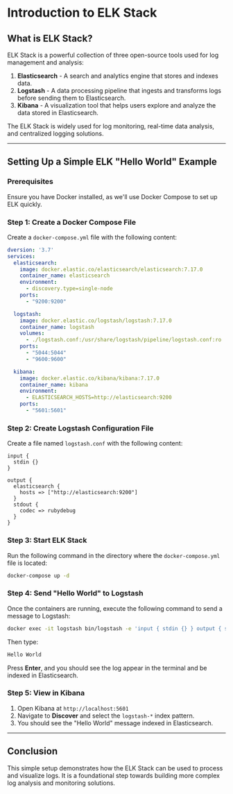 # Introduction to ELK Stack

## What is ELK Stack?
ELK Stack is a powerful collection of three open-source tools used for log management and analysis:

1. **Elasticsearch** - A search and analytics engine that stores and indexes data.
2. **Logstash** - A data processing pipeline that ingests and transforms logs before sending them to Elasticsearch.
3. **Kibana** - A visualization tool that helps users explore and analyze the data stored in Elasticsearch.

The ELK Stack is widely used for log monitoring, real-time data analysis, and centralized logging solutions.

---

## Setting Up a Simple ELK "Hello World" Example

### Prerequisites
Ensure you have Docker installed, as we'll use Docker Compose to set up ELK quickly.

### Step 1: Create a Docker Compose File
Create a `docker-compose.yml` file with the following content:

```yaml
dversion: '3.7'
services:
  elasticsearch:
    image: docker.elastic.co/elasticsearch/elasticsearch:7.17.0
    container_name: elasticsearch
    environment:
      - discovery.type=single-node
    ports:
      - "9200:9200"

  logstash:
    image: docker.elastic.co/logstash/logstash:7.17.0
    container_name: logstash
    volumes:
      - ./logstash.conf:/usr/share/logstash/pipeline/logstash.conf:ro
    ports:
      - "5044:5044"
      - "9600:9600"

  kibana:
    image: docker.elastic.co/kibana/kibana:7.17.0
    container_name: kibana
    environment:
      - ELASTICSEARCH_HOSTS=http://elasticsearch:9200
    ports:
      - "5601:5601"
```

### Step 2: Create Logstash Configuration File
Create a file named `logstash.conf` with the following content:

```plaintext
input {
  stdin {}
}

output {
  elasticsearch {
    hosts => ["http://elasticsearch:9200"]
  }
  stdout {
    codec => rubydebug
  }
}
```

### Step 3: Start ELK Stack
Run the following command in the directory where the `docker-compose.yml` file is located:

```sh
docker-compose up -d
```

### Step 4: Send "Hello World" to Logstash
Once the containers are running, execute the following command to send a message to Logstash:

```sh
docker exec -it logstash bin/logstash -e 'input { stdin {} } output { stdout {} }'
```

Then type:

```sh
Hello World
```

Press **Enter**, and you should see the log appear in the terminal and be indexed in Elasticsearch.

### Step 5: View in Kibana
1. Open Kibana at `http://localhost:5601`
2. Navigate to **Discover** and select the `logstash-*` index pattern.
3. You should see the "Hello World" message indexed in Elasticsearch.

---

## Conclusion
This simple setup demonstrates how the ELK Stack can be used to process and visualize logs. It is a foundational step towards building more complex log analysis and monitoring solutions.

